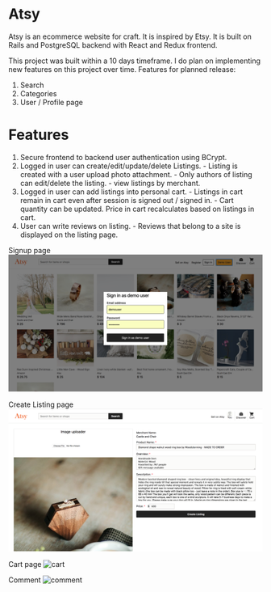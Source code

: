 # Atsy

Atsy is an ecommerce website for craft. It is inspired by Etsy. It is built on Rails and PostgreSQL backend with React and Redux frontend.

This project was built within a 10 days timeframe. I do plan on implementing new features on this project over time. Features for planned release:
  1. Search
  2. Categories
  3. User / Profile page
  
  
# Features 

  1. Secure frontend to backend user authentication using BCrypt.
  2. Logged in user can create/edit/update/delete Listings.
    - Listing is created with a user upload photo attachment.
    - Only authors of listing can edit/delete the listing.
    - view listings by merchant.
  3. Logged in user can add listings into personal cart. 
    - Listings in cart remain in cart even after session is signed out / signed in.
    - Cart quantity can be updated. Price in cart recalculates based on listings in cart.
  4. User can write reviews on listing.
    - Reviews that belong to a site is displayed on the listing page.
    
  Signup page
  ![signup](images/signup.png)
  
  
  Create Listing page
  ![createlisting](images/create_listing.png)
  
  Cart page
  ![cart](cart.png)
  
  Comment
  ![comment](comment.png)
